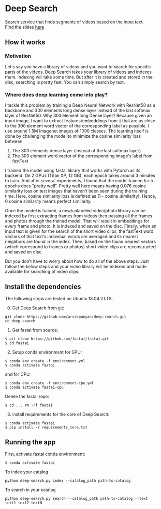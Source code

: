 # Deep Search

Search service that finds segments of videos based on the input text.  
Find the slides [here](https://docs.google.com/presentation/d/1mXRmkJVpf9BaJRtZuW6j_oCRmyeuaGmacOMGCABE7CE/mobilepresent?slide=id.g5c36562f78_0_0)

## How it works

### Motivation  

Let's say you have a library of videos and you want to search for specific parts of the videos. Deep Search takes your library of videos and indexes them. Indexing will take some time. But after it is created and stored in the disc, searching is pretty fast. You can simply search by text. 

### Where does deep learning come into play?  

I tackle this problem by training a Deep Neural Network with ResNet50 as a backbone and 300 elements long dense layer instead of the last softmax layer of ResNet50. Why 300 element long Dense layer? Because given an input image, I want to extract features/embeddings from it that are as close to the 300 element word vector of the corresponding label as possible. I use around 1.5M Imagenet images of 1000 classes. The learning itself is done by challenging the model to minimize the cosine similarity loss between

1. The 300 elements dense layer (instead of the last softmax layer)
2. The 300 element word vector of the corresponding image's label from fastText

I trained the model using fastai library that works with Pytorch as its backend. On 2 GPUs (Titan XP, 12 GB), each epoch takes around 3 minutes to train. And after several experiments, I found that the model trained for 5 epochs does "pretty well". Pretty well here means having 0.076 cosine similarity loss on test images that haven't been seen during the training time. Here, cosine similarity loss is defined as (1 - cosine_similarity). Hence, 0 cosine similarity means perfect similarity.

Once the model is trained, a new/unlabeled video/photo library can be indexed by first extracting frames from videos then passing all the frames and photos through the trained model. That will result in embeddings for every frame and photo. It is indexed and saved on the disc. Finally, when an input text is given for the search of the short video clips, the fastText word vectors of that text's individual words are averaged and its nearest neighbors are found in the index. Then, based on the found nearest vectors (which correspond to frames or photos) short video clips are reconstructed and saved on disc.

But you don't have to worry about how to do all of the above steps. Just follow the below steps and your video library will be indexed and made available for searching of video clips.
 

## Install the dependencies
The following steps are tested on Ubuntu 18.04.2 LTS.

0. Get Deep Search from git:
```
git clone https://github.com/arstepanyan/deep-search.git
cd deep-search
```
1. Get fastai from source:
 ```
$ git clone https://github.com/fastai/fastai.git
$ cd fastai
```
2. Setup conda environment for GPU:
```
$ conda env create -f environment.yml
$ conda activate fastai
```
and for CPU:
```
$ conda env create -f environment-cpu.yml
$ conda activate fastai-cpu
```
Delete the fastai repo:
```
$ cd ..; rm -rf fastai
```
3. Install requirements for the core of Deep Search:
```
$ conda activate fastai
$ pip install -r requirements_core.txt
```

## Running the app

First, activate fastai conda environment: 
```
$ conda activate fastai
```
To index your catalog
```
python deep-search.py index --catalog_path path-to-catalog
```
To search in your catalog
```
python deep-search.py search --catalog_path path-to-catalog --text text1 text2 textN
``` 